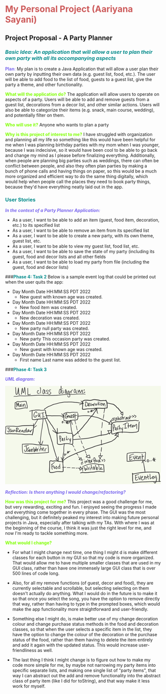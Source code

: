 #  <span style="color:indianred">My Personal Project (Aariyana Sayani)

## Project Proposal - A Party Planner 

### <span style="color:darkcyan"> *Basic Idea: An application that will allow a user to plan their own party with all its accompanying aspects*

<span style="color:mediumslateblue">**Plan**: </span>
My plan is to create a Java Application that will allow a user plan their own party by inputting their own data (e.g. guest list, food, etc.).
The user will be able to add food to the list of food, guests to a guest list, give the party a theme, and other functionality.

<span style="color:chartreuse">**What will the application do?** </span>
The application will allow users to operate on aspects of a party. Users will be able to add
and remove guests from a guest list, decorations from a decor list, and other similar actions. Users will also be able to
categorize their items (e.g. snack, main course, wedding), and potentially filter on them. 

<span style="color:chartreuse">**Who will use it?** </span>
Anyone who wants to plan a party

<span style="color:chartreuse">**Why is this project of interest to me?** </span>
I have struggled with organization and planning all my life so something like this would have been helpful for me when I
was planning birthday parties with my mom when I was younger, because I was indecisive, so it would have been cool to be
able  to go back and change my mind as I please before finalizing everything. Additionally, when people are planning big
parties such as weddings, there can often be conflict between people, and also they often plan parties by making a bunch of
phone calls and having things on paper, so this would be a much more organized and efficient way to do the same thing digitally,
which would help when people call the places they need to book party things, because they'd have everything neatly laid
out in the app. 

### **<span style="color:darkcyan">User Stories**
<span style="color:mediumslateblue">***In the context of a Party Planner Application:***
- As a user, I want to be able to add an item (guest, food item, decoration, etc.) to its specified list
- As a user, I want to be able to remove an item from its specified list
- As a user, I want to be able to create a new party, with its own theme, guest list, etc.
- As a user, I want to be able to view my guest list, food list, etc.
- As a user, I want to be able to save the state of my party (including its guest, food and decor lists and all other
fields
- As a user, I want to be able to load my party from file (including the guest, food and decor lists)

###**<span style="color:darkcyan">Phase 4: Task 2**
Below is a sample event log that could be printed out when the user quits the app:

- Day Month Date HH:MM:SS PDT 2022 
  - New guest with known age was created.
- Day Month Date HH:MM:SS PDT 2022
  - New food item was created.
- Day Month Date HH:MM:SS PDT 2022
  - New decoration was created.
- Day Month Date HH:MM:SS PDT 2022
  - New party null party was created.
- Day Month Date HH:MM:SS PDT 2022
  - New party This occasion party was created.
- Day Month Date HH:MM:SS PDT 2022
  - New guest with known age was created.
- Day Month Date HH:MM:SS PDT 2022
  - First name Last name was added to the guest list.

###**<span style="color:darkcyan">Phase 4: Task 3**

<span style="color:mediumslateblue">***UML diagram:***</span>

![img.png](img.png)

<span style="color:mediumslateblue">***Reflection: Is there anything I would change/refactoring?***

<span style="color:chartreuse">**How was this project for me?**</span> This project was a good challenge for me, but very rewarding, exciting and fun. I enjoyed seeing the progress I made and
everything come together in every phase. The GUI was the most challenging, but it definitely peaked my interest into 
making future personal projects in Java, especially after talking with my TAs. With where I was at the beginning of the course,
I think it was just the right level for me, and now I'm ready to tackle something more. 

<span style="color:chartreuse">**What would I change?**</span>
- For what I might change next time, one thing I might d is make different classes for each button in my GUI so that my code
is more organized. That would allow me to have multiple smaller classes that are used in my GUI class, rather than have one
immensely large GUI class that is over 500 lines of code long.


- Also, for all my remove functions (of guest, decor and food), they are currently selectable and scrollable, but selecting
selecting on them doesn't actually do anything. What I would do in the future is to make it so that once you select the song, 
you have the option to remove directly that way, rather than having to type in the prompted boxes, which would make the app
functionality more straightforward and user-friendly.


- Something else I might do, is make better use of my change decoration colour and change purchase status methods in the
food and decoration classes, so that when the user selects a specific item in the list, they have the option to change the
colour of the decoration or the purchase status of the food, rather than them having to delete the item entirely and add
it again with the updated status. This would increase user-friendliness as well.


- The last thing I think I might change is to figure out how to make my code more simple for me, by maybe not narrowing
my party items into specific separate lists, and making one single list of "party items", that way I can abstract out the
add and remove functionality into the abstract class of party item (like I did for toString), and that way make it less work
for myself.